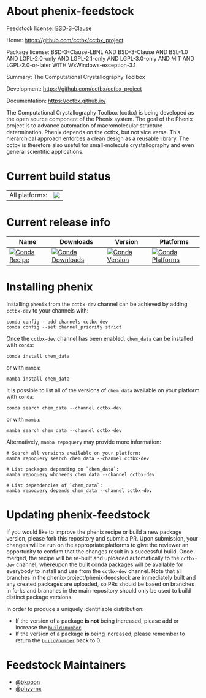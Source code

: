 About phenix-feedstock
======================

Feedstock license: [BSD-3-Clause](https://github.com/phenix-project/phenix-feedstock/blob/main/LICENSE.txt)

Home: https://github.com/cctbx/cctbx_project

Package license: BSD-3-Clause-LBNL AND BSD-3-Clause AND BSL-1.0 AND LGPL-2.0-only AND LGPL-2.1-only AND LGPL-3.0-only AND MIT AND LGPL-2.0-or-later WITH WxWindows-exception-3.1

Summary: The Computational Crystallography Toolbox

Development: https://github.com/cctbx/cctbx_project

Documentation: https://cctbx.github.io/

The Computational Crystallography Toolbox (cctbx) is being developed
as the open source component of the Phenix system. The goal of the
Phenix project is to advance automation of macromolecular structure
determination. Phenix depends on the cctbx, but not vice versa. This
hierarchical approach enforces a clean design as a reusable library.
The cctbx is therefore also useful for small-molecule crystallography
and even general scientific applications.


Current build status
====================


<table><tr><td>All platforms:</td>
    <td>
      <a href="https://dev.azure.com/phenix-release/feedstock-builds/_build/latest?definitionId=7&branchName=main">
        <img src="https://dev.azure.com/phenix-release/feedstock-builds/_apis/build/status/phenix-feedstock?branchName=main">
      </a>
    </td>
  </tr>
</table>

Current release info
====================

| Name | Downloads | Version | Platforms |
| --- | --- | --- | --- |
| [![Conda Recipe](https://img.shields.io/badge/recipe-chem_data-green.svg)](https://anaconda.org/cctbx-dev/chem_data) | [![Conda Downloads](https://img.shields.io/conda/dn/cctbx-dev/chem_data.svg)](https://anaconda.org/cctbx-dev/chem_data) | [![Conda Version](https://img.shields.io/conda/vn/cctbx-dev/chem_data.svg)](https://anaconda.org/cctbx-dev/chem_data) | [![Conda Platforms](https://img.shields.io/conda/pn/cctbx-dev/chem_data.svg)](https://anaconda.org/cctbx-dev/chem_data) |

Installing phenix
=================

Installing `phenix` from the `cctbx-dev` channel can be achieved by adding `cctbx-dev` to your channels with:

```
conda config --add channels cctbx-dev
conda config --set channel_priority strict
```

Once the `cctbx-dev` channel has been enabled, `chem_data` can be installed with `conda`:

```
conda install chem_data
```

or with `mamba`:

```
mamba install chem_data
```

It is possible to list all of the versions of `chem_data` available on your platform with `conda`:

```
conda search chem_data --channel cctbx-dev
```

or with `mamba`:

```
mamba search chem_data --channel cctbx-dev
```

Alternatively, `mamba repoquery` may provide more information:

```
# Search all versions available on your platform:
mamba repoquery search chem_data --channel cctbx-dev

# List packages depending on `chem_data`:
mamba repoquery whoneeds chem_data --channel cctbx-dev

# List dependencies of `chem_data`:
mamba repoquery depends chem_data --channel cctbx-dev
```




Updating phenix-feedstock
=========================

If you would like to improve the phenix recipe or build a new
package version, please fork this repository and submit a PR. Upon submission,
your changes will be run on the appropriate platforms to give the reviewer an
opportunity to confirm that the changes result in a successful build. Once
merged, the recipe will be re-built and uploaded automatically to the
`cctbx-dev` channel, whereupon the built conda packages will be available for
everybody to install and use from the `cctbx-dev` channel.
Note that all branches in the phenix-project/phenix-feedstock are
immediately built and any created packages are uploaded, so PRs should be based
on branches in forks and branches in the main repository should only be used to
build distinct package versions.

In order to produce a uniquely identifiable distribution:
 * If the version of a package **is not** being increased, please add or increase
   the [``build/number``](https://docs.conda.io/projects/conda-build/en/latest/resources/define-metadata.html#build-number-and-string).
 * If the version of a package **is** being increased, please remember to return
   the [``build/number``](https://docs.conda.io/projects/conda-build/en/latest/resources/define-metadata.html#build-number-and-string)
   back to 0.

Feedstock Maintainers
=====================

* [@bkpoon](https://github.com/bkpoon/)
* [@phyy-nx](https://github.com/phyy-nx/)

